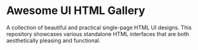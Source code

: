 # Awesome UI HTML Gallery

A collection of beautiful and practical single-page HTML UI designs. This repository showcases various standalone HTML interfaces that are both aesthetically pleasing and functional.
